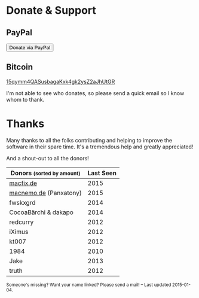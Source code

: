 <!--
Title: Donate & Support
-->

<div>
  <i class='icon-heart icon-schmuck'></i>
</div>

# Donate & Support #

<!--
## Bountysource ##

Make *your* feature happen or get *your* bug fixed by [placing a bounty on it.](https://www.bountysource.com/teams/saito/issues)

(accepts Bitcoin, PayPal, Google Wallet)

## Gittip ##

[Schlaefer on  Gittip](https://www.gittip.com/Schlaefer/)

(Recurrent tip; accepts credit cards, Bitcoin)

-->

## PayPal ##

<form action="https://www.paypal.com/cgi-bin/webscr" method="post">
	<input type="hidden" name="cmd" value="_s-xclick">
	<input type="hidden" name="hosted_button_id" value="EKGLER5C5L4VU">
	<button class="btn btn-default btn-xs" title='Donate via Paypal'>
    Donate via PayPal
  </button>
	<img alt="" border="0" src="https://www.paypalobjects.com/de_DE/i/scr/pixel.gif" width="1" height="1">
	&nbsp;
</form>

## Bitcoin ##

<a href="bitcoin:15qymm4QASusbagaKxk4gk2ysZ2aJhUtGR?label=Saito%20Donation">15qymm4QASusbagaKxk4gk2ysZ2aJhUtGR</a>

I'm not able to see who donates, so please send a quick email so I know whom to thank.

# Thanks

Many thanks to all the folks contributing and helping to improve the software in their spare time. It's a tremendous help and greatly appreciated!

And a shout-out to all the donors!


 Donors <span><small class="text-muted">(sorted by amount)</small></span> | Last Seen
 ------| -----
 [macfix.de]                | 2015
 [macnemo.de] (Panxatony)   | 2015
 fwskxgrd                   | 2014
 CocoaBärchi &amp; dakapo   | 2014
 redcurry                   | 2012
 iXimus                     | 2012
 kt007                      | 2012
 1984                       | 2010
 Jake                       | 2013
 truth		                | 2012

<div class="text-muted">
<small >
	Someone's missing? Want your name linked? Please send a mail! – Last updated 2015-01-04.
</small>
</div>


[macfix.de]: http://www.macfix.de/
[macnemo.de]: http://macnemo.de/
